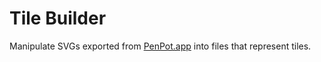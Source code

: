 # Tile Builder

Manipulate SVGs exported from [PenPot.app](https://penpot.app/) into files that represent tiles.